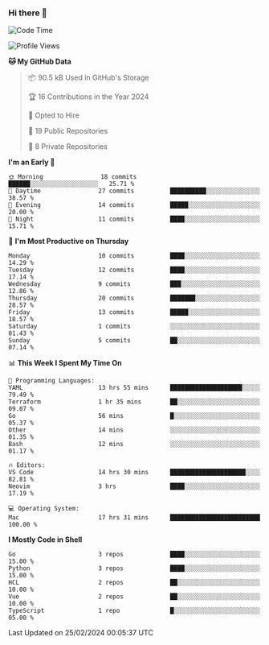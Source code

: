 ### Hi there 👋
<!--![visitors](https://visitor-badge.glitch.me/badge?page_id=d0zingcat)-->
<!--
**d0zingcat/d0zingcat** is a ✨ _special_ ✨ repository because its `README.md` (this file) appears on your GitHub profile.

Here are some ideas to get you started:

- 🔭 I’m currently working on ...
- 🌱 I’m currently learning ...
- 👯 I’m looking to collaborate on ...
- 🤔 I’m looking for help with ...
- 💬 Ask me about ...
- 📫 How to reach me: ...
- 😄 Pronouns: ...
- ⚡ Fun fact: ...
-->
<!--START_SECTION:waka-->
![Code Time](http://img.shields.io/badge/Code%20Time-3%2C368%20hrs%2023%20mins-blue)

![Profile Views](http://img.shields.io/badge/Profile%20Views-12-blue)

**🐱 My GitHub Data** 

> 📦 90.5 kB Used in GitHub's Storage 
 > 
> 🏆 16 Contributions in the Year 2024
 > 
> 💼 Opted to Hire
 > 
> 📜 19 Public Repositories 
 > 
> 🔑 8 Private Repositories 
 > 
**I'm an Early 🐤** 

```text
🌞 Morning                18 commits          ██████░░░░░░░░░░░░░░░░░░░   25.71 % 
🌆 Daytime                27 commits          ██████████░░░░░░░░░░░░░░░   38.57 % 
🌃 Evening                14 commits          █████░░░░░░░░░░░░░░░░░░░░   20.00 % 
🌙 Night                  11 commits          ████░░░░░░░░░░░░░░░░░░░░░   15.71 % 
```
📅 **I'm Most Productive on Thursday** 

```text
Monday                   10 commits          ████░░░░░░░░░░░░░░░░░░░░░   14.29 % 
Tuesday                  12 commits          ████░░░░░░░░░░░░░░░░░░░░░   17.14 % 
Wednesday                9 commits           ███░░░░░░░░░░░░░░░░░░░░░░   12.86 % 
Thursday                 20 commits          ███████░░░░░░░░░░░░░░░░░░   28.57 % 
Friday                   13 commits          █████░░░░░░░░░░░░░░░░░░░░   18.57 % 
Saturday                 1 commits           ░░░░░░░░░░░░░░░░░░░░░░░░░   01.43 % 
Sunday                   5 commits           ██░░░░░░░░░░░░░░░░░░░░░░░   07.14 % 
```


📊 **This Week I Spent My Time On** 

```text
💬 Programming Languages: 
YAML                     13 hrs 55 mins      ████████████████████░░░░░   79.49 % 
Terraform                1 hr 35 mins        ██░░░░░░░░░░░░░░░░░░░░░░░   09.07 % 
Go                       56 mins             █░░░░░░░░░░░░░░░░░░░░░░░░   05.37 % 
Other                    14 mins             ░░░░░░░░░░░░░░░░░░░░░░░░░   01.35 % 
Bash                     12 mins             ░░░░░░░░░░░░░░░░░░░░░░░░░   01.17 % 

🔥 Editors: 
VS Code                  14 hrs 30 mins      █████████████████████░░░░   82.81 % 
Neovim                   3 hrs               ████░░░░░░░░░░░░░░░░░░░░░   17.19 % 

💻 Operating System: 
Mac                      17 hrs 31 mins      █████████████████████████   100.00 % 
```

**I Mostly Code in Shell** 

```text
Go                       3 repos             ████░░░░░░░░░░░░░░░░░░░░░   15.00 % 
Python                   3 repos             ████░░░░░░░░░░░░░░░░░░░░░   15.00 % 
HCL                      2 repos             ██░░░░░░░░░░░░░░░░░░░░░░░   10.00 % 
Vue                      2 repos             ██░░░░░░░░░░░░░░░░░░░░░░░   10.00 % 
TypeScript               1 repo              █░░░░░░░░░░░░░░░░░░░░░░░░   05.00 % 
```




 Last Updated on 25/02/2024 00:05:37 UTC
<!--END_SECTION:waka-->

